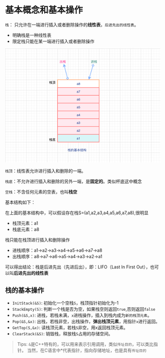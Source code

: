<!--
 * @Description: 基本概念和基本操作
 * @Version: Beta1.0
 * @Author: 【B站&公众号】Rong姐姐好可爱
 * @Date: 2020-01-11 23:56:02
 * @LastEditors: 【B站&公众号】Rong姐姐好可爱
 * @LastEditTime: 2021-03-12 00:02:55
-->



# 基本概念和基本操作

`栈`： 只允许在一端进行插入或者删除操作的**线性表**，`后进先出的线性表`。


- 明确栈是一种线性表
- 限定栈只能在某一端进行插入或者删除操作

![栈的顺序结构](./images/栈的基本结构.png)

`栈顶`：线性表允许进行插入和删除的一端。

`栈底`：不允许进行插入和删除的另外一端，是**固定的**。类似杯底这中概念

`空栈`：不含任何元素的空表，也叫**栈空**



基本结构如下：




在上面的基本结构中，可以假设存在栈S=(a1,a2,a3,a4,a5,a6,a7,a8),很明显

- 栈顶元素：a1
- 栈底元素：a8


栈只能在栈顶进行插入和删除操作

- 进栈顺序：a1->a2->a3->a4->a5->a6->a7->a8
- 出栈顺序：a8->a7->a6->a5->a4->a3->a2->a1


可以得出结论：栈是后进先出（先进后出），即：LIFO（Last In First Out），也可以叫**后进先出的线性表**


## 栈的基本操作


- `InitStack(&S)`: 初始化一个空栈`S`，栈顶指针初始化为-1
- `StackEmpty(S)`: 判断一个栈是否为空，如果栈空则返回`true`,否则返回`false`
- `Push(&S,x)`: 进栈，若栈未满，`x`进栈操作，插入到栈内成为`新的栈顶元素`。
- `Pop(&S,&x)`: 出栈，若栈非空，出栈操作，**弹出栈顶元素**，用指针`x`进行返回。
- `GetTop(S,&x)`: 读栈顶元素，若栈`S`非空，用x返回栈顶元素。
- `ClearStack(&S)`: 销毁栈，释放栈`S`占用的存储空间。



> Tips: `&`是C++特有的，可以用来表示引用调用，类似`传址目的`，可以类比指针。 当然，在C语言中*代表指针，指向存储地址，也是具有`传址目的`